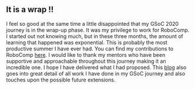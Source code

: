 ## It is a wrap !!

I feel so good at the same time a little disappointed that my GSoC 2020 journey is in the wrap-up phase. It was my privilege to work for RoboComp. I started out not knowing much, but in these three months, the amount of learning that happened was exponential. This is probably the most productive summer I have ever had. You can find my contributions to RoboComp [here](https://github.com/niveditarufus/human-detection/tree/gsoc). I would like to thank my mentors who have been supportive and approachable throughout this journey making it an incredible one. I hope I have delivered what I had proposed. This [blog](https://niveditarufus.github.io/) also goes into great detail of all work I have done in my GSoC journey and also touches upon the possible future extensions. 